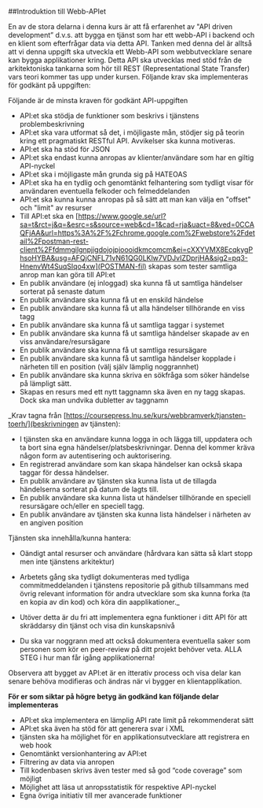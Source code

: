 ##Introduktion till Webb-APIet

En av de stora delarna i denna kurs är att få erfarenhet av "API driven development” d.v.s. att bygga en tjänst som har ett webb-API i backend och en klient som efterfrågar data via detta API. 
Tanken med denna del är alltså att vi denna uppgift ska utveckla ett Webb-API som webbutvecklare senare kan bygga applikationer kring. Detta API ska utvecklas med stöd från de arkitektoniska tankarna som hör till REST (Representational State Transfer) vars teori kommer tas upp under kursen.
Följande krav ska implementeras för godkänt på uppgiften:


Följande är de minsta kraven för godkänt API-uppgiften

* API:et ska stödja de funktioner som beskrivs i tjänstens problembeskrivning
* API:et ska vara utformat så det, i möjligaste mån, stödjer sig på teorin kring ett pragmatiskt RESTful API. Avvikelser ska kunna motiveras.
* API:et ska ha stöd för JSON
* API:et ska endast kunna anropas av klienter/användare som har en giltig API-nyckel
* API:et ska i möjligaste mån grunda sig på HATEOAS
* API:et ska ha en tydlig och genomtänkt felhantering som tydligt visar för användaren eventuella felkoder och felmeddelanden
* API:et ska kunna kunna anropas på så sätt att man kan välja en "offset" och "limit" av resurser
* Till API:et ska en [https://www.google.se/url?sa=t&rct=j&q=&esrc=s&source=web&cd=1&cad=rja&uact=8&ved=0CCAQFjAA&url=https%3A%2F%2Fchrome.google.com%2Fwebstore%2Fdetail%2Fpostman-rest-client%2Ffdmmgilgnpjigdojojpjoooidkmcomcm&ei=cXXYVMX8EcqkygPhsoHYBA&usg=AFQjCNFL71vN61QG0LKlw7VDJvIZDprjHA&sig2=pq3-HnenvWt4SuqSIqo4xw](POSTMAN-fil) skapas som tester samtliga anrop man kan göra till API:et
* En publik användare (ej inloggad) ska kunna få ut samtliga händelser sorterat på senaste datum 
* En publik användare ska kunna få ut en enskild händelse
* En publik användare ska kunna få ut alla händelser tillhörande en viss tagg
* En publik användare ska kunna få ut samtliga taggar i systemet
* En publik användare ska kunna få ut samtliga händelser skapade av en viss användare/resursägare
* En publik användare ska kunna få ut samtliga resursägare
* En publik användare ska kunna få ut samtliga händelser kopplade i närheten till en position (välj själv lämplig noggrannhet)
* En publik användare ska kunna skriva en sökfråga som söker händelse på lämpligt sätt.
* Skapas en resurs med ett nytt taggnamn ska även en ny tagg skapas. Dock ska man undvika dubletter av taggnamn

_Krav tagna från [https://coursepress.lnu.se/kurs/webbramverk/tjansten-toerh/](beskrivningen av tjänsten):
* I tjänsten ska en användare kunna logga in och lägga till, uppdatera och ta bort sina egna händelser/platsbeskrivningar. Denna del kommer kräva någon form av autentisering och auktorisering.
* En registrerad användare som kan skapa händelser kan också skapa taggar för dessa händelser.
* En publik användare av tjänsten ska kunna lista ut de tillagda händelserna sorterat på datum de lagts till.
* En publik användare ska kunna lista ut händelser tillhörande en speciell resursägare och/eller en speciell tagg.
* En publik användare av tjänsten ska kunna lista händelser i närheten av en angiven position

Tjänsten ska innehålla/kunna hantera:

* Oändigt antal resurser och användare (hårdvara kan sätta så klart stopp men inte tjänstens arkitektur)
* Arbetets gång ska tydligt dokumenteras med tydliga commitmeddelanden i tjänstens repositorie på github tillsammans med övrig relevant information för andra utvecklare som ska kunna forka (ta en kopia av din kod) och köra din aapplikationer._

* Utöver detta är du fri att implementera egna funktioner i ditt API för att skräddarsy din tjänst och visa din kunskapsnivå
* Du ska var noggrann med att också dokumentera eventuella saker som personen som kör en peer-review på ditt projekt behöver veta. ALLA STEG i hur man får igång applikationerna!

Observera att bygget av API:et är en itterativ process och visa delar kan senare behöva modifieras och ändras när vi bygger en klientapplikation.

**För er som siktar på högre betyg än godkänd kan följande delar implementeras**

* API:et ska implementera en lämplig API rate limit på rekommenderat sätt
* API:et ska även ha stöd för att generera svar i XML
* tjänsten ska ha möjlighet för en applikationsutvecklare att registrera en web hook
* Genomtänkt versionhantering av API:et
* Filtrering av data via anropen 
* Till kodenbasen skrivs även tester med så god “code coverage” som möjligt
* Möjlighet att läsa ut anropsstatistik för respektive API-nyckel
* Egna övriga initiativ till mer avancerade funktioner

